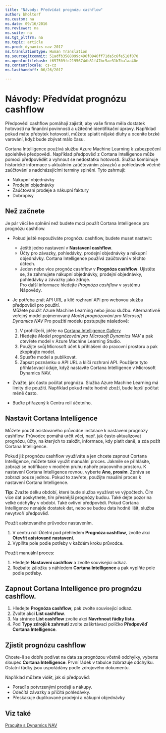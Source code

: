 ```yaml
---
title: "Návody: Předvídat prognózu cashflow"
author: bholtorf
ms.custom: na
ms.date: 09/16/2016
ms.reviewer: na
ms.suite: na
ms.tgt_pltfrm: na
ms.topic: article
ms.prod: dynamics-nav-2017
ms.translationtype: Human Translation
ms.sourcegitcommit: 51adfb3588099c496f0946ff71da5c6fe518f070
ms.openlocfilehash: f657509fc2195674db81f47bc5ae31b7ba1aa40e
ms.contentlocale: cs-cz
ms.lasthandoff: 06/26/2017

---
```


# <a name="how-to-make-predictive-cash-flow-forecasts"></a>Návody: Předvídat prognózu cashflow
Předpovědi cashflow pomáhají zajistit, aby vaše firma měla dostatek hotovosti na finanční povinnosti a užitečné identifikační úpravy. Například pokud máte přebytek hotovosti, můžete splatit nějaké dluhy a oceníte brzké varování, když bude zbývat málo času. 

Cortana Intelligence používá službu Azure Machine Learning k zabezpečení spolehlivé předpovědi. Například předpověď z Cortana Intelligence může pomoci předpovědět a vyhnout se nedostatku hotovosti. Služba kombinuje historické informace s aktuálním zaúčtováním závazků a pohledávek včetně zaúčtování s nadcházejícími termíny splnění. Tyto zahrnují:
* Nákupní objednávky
* Prodejní objednávky
* Zaúčtovaní prodeje a nákupní faktury
* Dobropisy

## <a name="before-you-start"></a>Než začnete  
Je pár věcí ke splnění než budete moci použít Cortana Intelligence pro prognózu cashflow. 
* Pokud ještě nepoužíváte prognózu cashflow, budete muset nastavit:
    * Ještě jedno nastavení v **Nastavení cashflow**. 
    * Účty pro závazky, pohledávky, prodejní objednávky a nákupní objednávky. Cortana Intelligence používá zaúčtování v těchto účtech.
    * Jeden nebo více prognóz cashflow v **Prognóza cashflow**. Ujistěte se, že zahrnujete nákupní objednávky, prodejní objednávky, pohledávky a závazky jako zdroje.  
    Pro další informace hledejte _Prognóza cashflow_ v systému Nápovědy. 
* Je potřeba znát API URL a klíč rozhraní API pro webovou službu předpovědi pro použití.  
    Můžete použít Azure Machine Learning nebo jinou službu. Alternantivně veřejný model pojmenovaný _Model prognózování pro Microsoft Dynamics NAV_ Pro použití modelu postupujte následově:

    1. V prohlížeči, jděte na [Cortana Intelligence Gallery](https://go.microsoft.com/fwlink/?linkid=828352)
    2. Hledejte _Model prognózování pro Microsoft Dynamics NAV_ a pak otevřete model v Azure Machine Learning Studio.
    3. Použijte svůj Microsoft účet k přihlášení do pracovní prostoru a pak zkopírujte model.
    4. Spusťte model a publikovat.
    5. Zapsat poznámku o API URL a klíči rozhraní API. Použijete tyto přihlašovací údaje, když nastavíte Cortana Intelligence v Microsoft Dynamics NAV.  

* Zvažte, jak často počítat prognózu. Služba Azure Machine Learning má limity dle použití. Například pokud máte hodně zboží, bude lepší počítat méně často. 
* Buďte přiřazený k Centru rolí účetního. 

## <a name="set-up-cortana-intelligence"></a>Nastavit Cortana Intelligence
Můžete použít asistovaného průvodce instalace k nastavení prognózy cashflow. Průvodce pomáhá určit věci, např. jak často aktualizovat prognózu, účty, na kterých to založit, informace, kdy platit daně, a zda požít Cortana Intelligence.  

Pokud již prognózu cashflow využíváte a jen chcete zapnout Cortana Intelligence, můžete také využít manuální proces. Jakmile se přihlásíte, zobrazí se notifikace v modrém pruhu nahoře pracovního prostoru. K nastavení Cortana Intelligence rovnou, vyberte **Ano, prosím**. Zpráva se zobrazí pouze jednou. Pokud to zavřete, použijte mauální proces k nastavení Cortana Intelligence.  

**Tip:** Zvažte délku období, které bude služba využívat ve výpočtech. Čím více dat poskytnete, tím přesnější prognózy budou. Také dejte pozor na velké odchylky v období. Také ovlivní předpovědi. Pokud Cortana Intelligence nenajde dostatek dat, nebo se budou data hodně lišit, služba nevytvoří předpověď. 

Použít asistovaného průvodce nastavením.
1. V centru rolí Účetní pod přehledem **Prognóza cashflow**, zvolte akci **Otevřít asistované nastavení**.
2. Vyplňte pole podle potřeby v každém kroku průvodce.

Použít manuální proces:
1. Hledejte **Nastavení cashflow** a zvolte související odkaz.
2. Rozbalte záložku s náhledem **Cortana Intelligence** a pak vyplňte pole podle potřeby.

## <a name="turn-on-cortana-intelligence-for-cash-flow-forecasts"></a>Zapnout Cortana Intelligence pro prognózu cashflow.
1. Hledejte **Prognóza cashflow**, pak zvolte související odkaz.
2. Zvolte akci **List cashflow**.
3. Na stránce **List cashflow** zvolte akci **Navrhnout řádky listu**.  
4. Pod **Typy zdrojů k zahrnutí** zvolte zaškrtávací políčko **Předpověď Cortana Intelligence**.

## <a name="investigate-a-cash-flow-forecast"></a>Zjistit prognózu cashflow
Chcete-li se dobře podívat na data za prognózou včetně odchylky, vyberte sloupec **Cortana Intelligence**. První řádek v tabulce zobrazuje odchylku. Ostatní řádky jsou uspořádány podle zdrojového dokumentu.  

Například můžete vidět, jak si předpověď:    
* Poradí s potvrzenými prodeji a nákupy. 
* Odečítá závazky a přičítá pohledávky.
* Přeskakuje duplikované prodejní a nákupní objednávky

## <a name="see-also"></a>Viz také  
[Pracujte s Dynamics NAV](ui-work-product.md)

